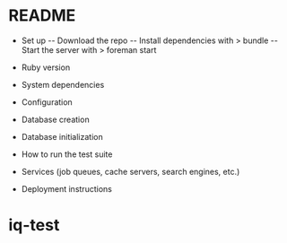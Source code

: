 # README
* Set up
	-- Download the repo
	-- Install dependencies with > bundle
	-- Start the server with > foreman start

* Ruby version

* System dependencies

* Configuration

* Database creation

* Database initialization

* How to run the test suite

* Services (job queues, cache servers, search engines, etc.)

* Deployment instructions

# iq-test
